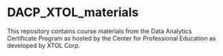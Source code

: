 # DACP_XTOL_materials
This repository contains course materials from the Data Analytics Certificate Program as hosted by the Center for Professional Education as developed by XTOL Corp. 
